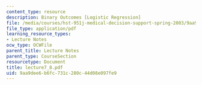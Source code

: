 ```yaml
---
content_type: resource
description: Binary Outcomes [Logistic Regression]
file: /media/courses/hst-951j-medical-decision-support-spring-2003/9aa9dee6b6fc731c280c44d08e097fe9_lecture7_8.pdf
file_type: application/pdf
learning_resource_types:
- Lecture Notes
ocw_type: OCWFile
parent_title: Lecture Notes
parent_type: CourseSection
resourcetype: Document
title: lecture7_8.pdf
uid: 9aa9dee6-b6fc-731c-280c-44d08e097fe9
---
```

